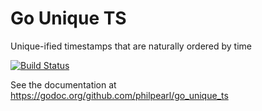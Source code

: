 # Go Unique TS

Unique-ified timestamps that are naturally ordered by time

[![Build Status](https://travis-ci.org/philpearl/go_unique_ts.svg)](https://travis-ci.org/philpearl/go_unique_ts)

See the documentation at https://godoc.org/github.com/philpearl/go_unique_ts
